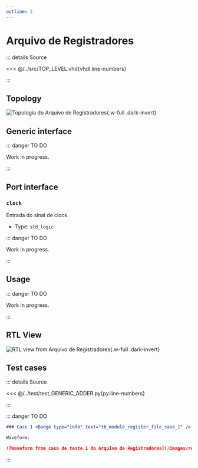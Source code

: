 ```yaml
---
outline: 2
---
```


# Arquivo de Registradores

::: details Source <a href="https://github.com/pfeinsper/24a-CTI-RISCV/blob/main/src/MODULE_REGISTER_FILE.vhd" target="blank" style="float:right"><Badge type="tip" text="MODULE_REGISTER_FILE.vhd &boxbox;" /></a>

<<< @/../src/TOP_LEVEL.vhd{vhdl:line-numbers}

:::

## Topology

![Topologia do Arquivo de Registradores](/images/reference/components/module_register_file.drawio.svg){.w-full .dark-invert}

## Generic interface

::: danger TO DO

Work in progress.

:::

## Port interface

### `clock` <Badge type="success" text="INPUT" />

Entrada do sinal de clock.

- Type: `std_logic`

::: danger TO DO

Work in progress.

:::

## Usage

::: danger TO DO

Work in progress.

:::

## RTL View

![RTL view from Arquivo de Registradores](/images/reference/components/module_register_file_netlist.svg){.w-full .dark-invert}

## Test cases

::: details Source <a href="https://github.com/pfeinsper/24a-CTI-RISCV/blob/main/test/test_MODULE_REGISTER_FILE.py" target="blank" style="float:right"><Badge type="tip" text="test_MODULE_REGISTER_FILE.py &boxbox;" /></a>

<<< @/../test/test_GENERIC_ADDER.py{py:line-numbers}

:::

::: danger TO DO

```md
### Case 1 <Badge type="info" text="tb_module_register_file_case_1" />

Waveform:

![Waveform from caso de teste 1 do Arquivo de Registradores](/images/reference/components/tb_module_register_file_case_1.svg){.w-full .dark-invert}
```

:::
